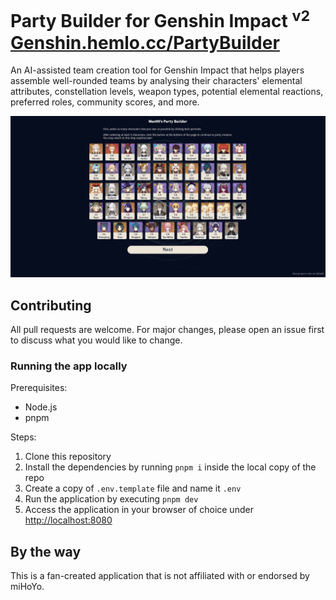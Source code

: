 # Party Builder for Genshin Impact <sup>v2</sup> [Genshin.hemlo.cc/PartyBuilder](https://genshin.hemlo.cc/partybuilder)

An AI-assisted team creation tool for Genshin Impact that helps players assemble well-rounded teams by analysing their characters' elemental attributes, constellation levels, weapon types, potential elemental reactions, preferred roles, community scores, and more.

[![screencap](./.github/screencap.png)](https://genshin.hemlo.cc/partybuilder)

## Contributing
All pull requests are welcome. For major changes, please open an issue first to discuss what you would like to change.

### Running the app locally
Prerequisites:
- Node.js
- pnpm

Steps:
1. Clone this repository
2. Install the dependencies by running `pnpm i` inside the local copy of the repo
3. Create a copy of `.env.template` file and name it `.env`
4. Run the application by executing `pnpm dev`
5. Access the application in your browser of choice under [http://localhost:8080](http://localhost:8080)

## By the way
This is a fan-created application that is not affiliated with or endorsed by miHoYo.
